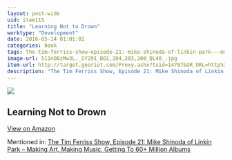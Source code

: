 ```yaml
---
layout: post-wide
uid: item115
title: "Learning Not to Drown"
worktype: "Development"
date: 2016-05-14 01:01:01
categories: book
tags: the-tim-ferriss-show-episode-21:-mike-shinoda-of-linkin-park-–-making-art-making-music-getting-to-60+-million-albums
image-url: 511nDBzMw3L._SY291_BO1,204,203,200_QL40_.jpg
item-url: http://target.georiot.com/Proxy.ashx?tsid=14707&GR_URL=http%3A%2F%2Fwww.amazon.com%2FLearning-Not-Drown-Anna-Shinoda%2Fdp%2F1416993932%2F
description: "The Tim Ferriss Show, Episode 21: Mike Shinoda of Linkin Park – Making Art, Making Music, Getting To 60+ Million Albums"
---
```

<a href="http://target.georiot.com/Proxy.ashx?tsid=14707&GR_URL=http%3A%2F%2Fwww.amazon.com%2FLearning-Not-Drown-Anna-Shinoda%2Fdp%2F1416993932%2F" target="blank"><img src="../../../../img/thumbs/511nDBzMw3L._SY291_BO1,204,203,200_QL40_.jpg" class="prod-img"></a>
<h2>Learning Not to Drown</h2>
<p><a class="btn btn-primary" href="http://target.georiot.com/Proxy.ashx?tsid=14707&GR_URL=http%3A%2F%2Fwww.amazon.com%2FLearning-Not-Drown-Anna-Shinoda%2Fdp%2F1416993932%2F" target="blank">View on Amazon</a><p>
<p>Mentioned in: <a href="http://fourhourworkweek.com/2014/08/04/mike-shinoda/" target="blank">The Tim Ferriss Show, Episode 21: Mike Shinoda of Linkin Park – Making Art, Making Music, Getting To 60+ Million Albums</a></p>
